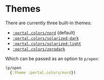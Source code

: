 # Themes

There are currently three built-in themes:

- [`:portal.colors/nord`](https://www.nordtheme.com/) (default)
- [`:portal.colors/solarized-dark`](https://ethanschoonover.com/solarized/)
- [`:portal.colors/solarized-light`](https://ethanschoonover.com/solarized/)
- [`:portal.colors/zerodark`](https://github.com/NicolasPetton/zerodark-theme)

Which can be passed as an option to `p/open`:

```clojure
(p/open
  {:theme :portal.colors/nord})
```
